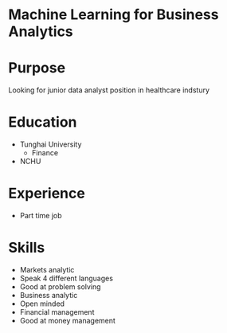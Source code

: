 # Machine Learning for Business Analytics

# Purpose

Looking for junior data analyst position in healthcare indstury

# Education

- Tunghai University
  - Finance
- NCHU

# Experience

- Part time job

# Skills
- Markets analytic
- Speak 4 different languages
- Good at problem solving
- Business analytic
- Open minded
- Financial management
- Good at money management
